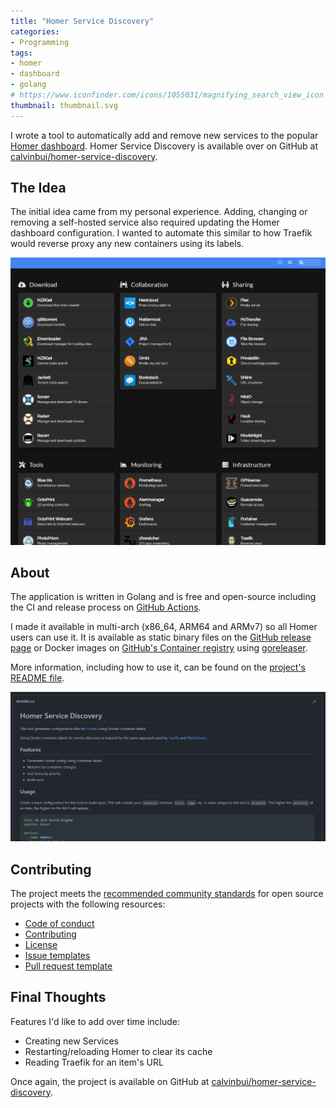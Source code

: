 ```yaml
---
title: "Homer Service Discovery"
categories:
- Programming
tags:
- homer
- dashboard
- golang
# https://www.iconfinder.com/icons/1055031/magnifying_search_view_icon
thumbnail: thumbnail.svg
---
```


I wrote a tool to automatically add and remove new services to the popular [Homer dashboard](https://github.com/bastienwirtz/homer). Homer Service Discovery is available over on GitHub at [calvinbui/homer-service-discovery](https://github.com/calvinbui/homer-service-discovery).

<!-- more -->

## The Idea

The initial idea came from my personal experience. Adding, changing or removing a self-hosted service also required updating the Homer dashboard configuration. I wanted to automate this similar to how Traefik would reverse proxy any new containers using its labels.

![](dashboard.png)

## About

The application is written in Golang and is free and open-source including the CI and release process on [GitHub Actions](https://github.com/calvinbui/homer-service-discovery/actions).

I made it available in multi-arch (x86_64, ARM64 and ARMv7) so all Homer users can use it. It is available as static binary files on the [GitHub release page](https://github.com/calvinbui/homer-service-discovery/releases) or Docker images on [GitHub's Container registry](https://github.com/calvinbui/homer-service-discovery/pkgs/container/homer-service-discovery) using [goreleaser](https://github.com/goreleaser/goreleaser).

More information, including how to use it, can be found on the [project's README file](https://github.com/calvinbui/homer-service-discovery/blob/master/README.md).

![](repo.png)

## Contributing

The project meets the [recommended community standards](https://opensource.guide/) for open source projects with the following resources:

- [Code of conduct](https://github.com/calvinbui/homer-service-discovery/blob/master/CODE_OF_CONDUCT.md)
- [Contributing](https://github.com/calvinbui/homer-service-discovery/blob/master/CONTRIBUTING.md)
- [License](https://github.com/calvinbui/homer-service-discovery/blob/master/LICENSE)
- [Issue templates](https://github.com/calvinbui/homer-service-discovery/tree/master/.github/ISSUE_TEMPLATE)
- [Pull request template](https://github.com/calvinbui/homer-service-discovery/blob/master/.github/PULL_REQUEST_TEMPLATE.md)

## Final Thoughts

Features I'd like to add over time include:

- Creating new Services
- Restarting/reloading Homer to clear its cache
- Reading Traefik for an item's URL

Once again, the project is available on GitHub at [calvinbui/homer-service-discovery](https://github.com/calvinbui/homer-service-discovery).
